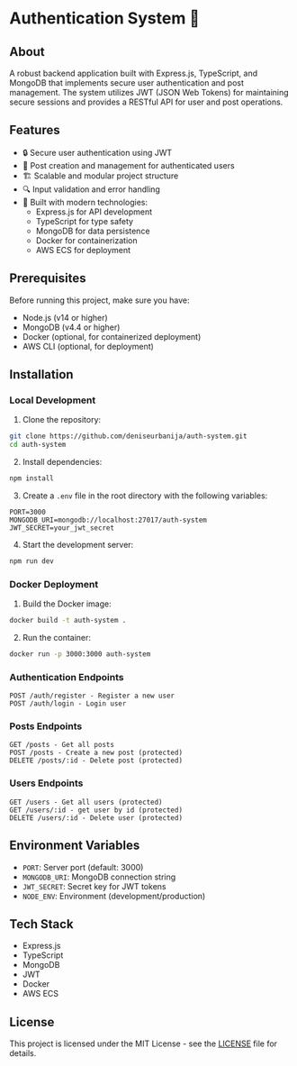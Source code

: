 # Authentication System 🔐

## About
A robust backend application built with Express.js, TypeScript, and MongoDB that implements secure user authentication and post management. The system utilizes JWT (JSON Web Tokens) for maintaining secure sessions and provides a RESTful API for user and post operations.

## Features
- 🔒 Secure user authentication using JWT
- 📝 Post creation and management for authenticated users
- 🏗️ Scalable and modular project structure
- 🔍 Input validation and error handling
- 🚀 Built with modern technologies:
  - Express.js for API development
  - TypeScript for type safety
  - MongoDB for data persistence
  - Docker for containerization
  - AWS ECS for deployment

## Prerequisites
Before running this project, make sure you have:
- Node.js (v14 or higher)
- MongoDB (v4.4 or higher)
- Docker (optional, for containerized deployment)
- AWS CLI (optional, for deployment)

## Installation

### Local Development
1. Clone the repository:
```bash
git clone https://github.com/deniseurbanija/auth-system.git
cd auth-system
```

2. Install dependencies:
```bash
npm install
```

3. Create a `.env` file in the root directory with the following variables:
```env
PORT=3000
MONGODB_URI=mongodb://localhost:27017/auth-system
JWT_SECRET=your_jwt_secret
```

4. Start the development server:
```bash
npm run dev
```

### Docker Deployment
1. Build the Docker image:
```bash
docker build -t auth-system .
```

2. Run the container:
```bash
docker run -p 3000:3000 auth-system
```

### Authentication Endpoints
```
POST /auth/register - Register a new user
POST /auth/login - Login user
```

### Posts Endpoints
```
GET /posts - Get all posts
POST /posts - Create a new post (protected)
DELETE /posts/:id - Delete post (protected)
```

### Users Endpoints
```
GET /users - Get all users (protected)
GET /users/:id - get user by id (protected)
DELETE /users/:id - Delete user (protected)
```

## Environment Variables
- `PORT`: Server port (default: 3000)
- `MONGODB_URI`: MongoDB connection string
- `JWT_SECRET`: Secret key for JWT tokens
- `NODE_ENV`: Environment (development/production)

## Tech Stack
- Express.js
- TypeScript
- MongoDB
- JWT
- Docker
- AWS ECS

## License
This project is licensed under the MIT License - see the [LICENSE](LICENSE) file for details.
